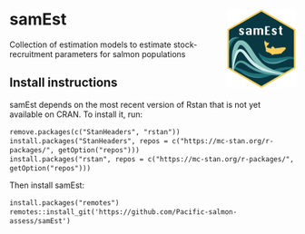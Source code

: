 # samEst <img src="man/figures/logo.png" align="right" height="138" />
Collection of estimation models to estimate stock-recruitment parameters for salmon populations


## Install instructions
 samEst depends on the most recent version of Rstan that is not yet available on CRAN. To install it, run:

```{r} 
remove.packages(c("StanHeaders", "rstan"))
install.packages("StanHeaders", repos = c("https://mc-stan.org/r-packages/", getOption("repos")))
install.packages("rstan", repos = c("https://mc-stan.org/r-packages/", getOption("repos")))
```

Then install samEst:

```{r} 
install.packages("remotes") 
remotes::install_git('https://github.com/Pacific-salmon-assess/samEst')
```
